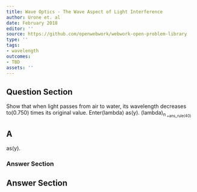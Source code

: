 ```yaml
---
title: Wave Optics - The Wave Aspect of Light Interference
author: Urone et. al
date: February 2018
editor: ''
source: https://github.com/openwebwork/webwork-open-problem-library
type: ''
tags:
- wavelength
outcomes:
- TBD
assets: ''
---
```


## Question Section 

Show that when light passes from air to water, its wavelength decreases to(0.750) times its original value. Enter(lambda) as(y).
(lambda)<sub>n<sub> =ans_rule(40)
## A
as(y).
### Answer Section


## Answer Section

